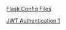 [Flask Config Files](http://flask.pocoo.org/docs/1.0/config/#configuring-from-files)

[JWT Authentication 1](https://codeburst.io/jwt-authorization-in-flask-c63c1acf4eeb)


